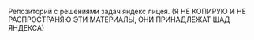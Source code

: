 Репозиторий с решениями задач яндекс лицея.
(Я НЕ КОПИРУЮ И НЕ РАСПРОСТРАНЯЮ ЭТИ МАТЕРИАЛЫ, ОНИ ПРИНАДЛЕЖАТ ШАД ЯНДЕКСА)